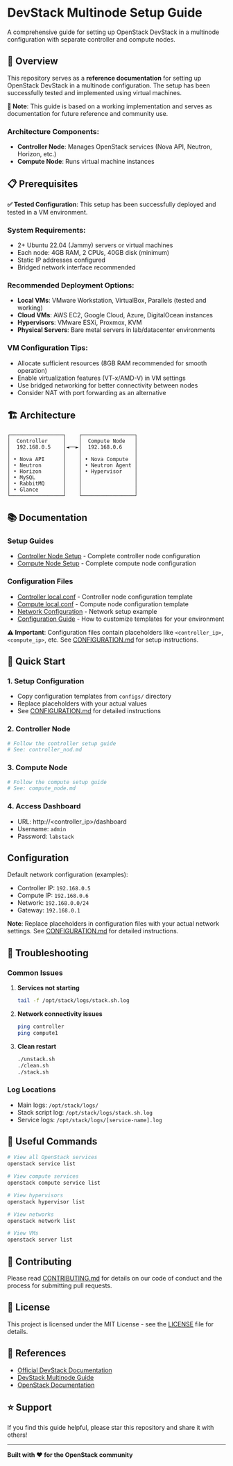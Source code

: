 # DevStack Multinode Setup Guide

A comprehensive guide for setting up OpenStack DevStack in a multinode configuration with separate controller and compute nodes.

## 🚀 Overview

This repository serves as a **reference documentation** for setting up OpenStack DevStack in a multinode configuration. The setup has been successfully tested and implemented using virtual machines.

**📝 Note**: This guide is based on a working implementation and serves as documentation for future reference and community use.

### Architecture Components:
- **Controller Node**: Manages OpenStack services (Nova API, Neutron, Horizon, etc.)
- **Compute Node**: Runs virtual machine instances

## 📋 Prerequisites

**✅ Tested Configuration**: This setup has been successfully deployed and tested in a VM environment.

### System Requirements:
- 2+ Ubuntu 22.04 (Jammy) servers or virtual machines
- Each node: 4GB RAM, 2 CPUs, 40GB disk (minimum)
- Static IP addresses configured
- Bridged network interface recommended

### Recommended Deployment Options:
- **Local VMs**: VMware Workstation, VirtualBox, Parallels (tested and working)
- **Cloud VMs**: AWS EC2, Google Cloud, Azure, DigitalOcean instances
- **Hypervisors**: VMware ESXi, Proxmox, KVM
- **Physical Servers**: Bare metal servers in lab/datacenter environments

### VM Configuration Tips:
- Allocate sufficient resources (8GB RAM recommended for smooth operation)
- Enable virtualization features (VT-x/AMD-V) in VM settings
- Use bridged networking for better connectivity between nodes
- Consider NAT with port forwarding as an alternative

## 🏗️ Architecture

```
┌─────────────────┐    ┌─────────────────┐
│  Controller     │    │  Compute Node   │
│  192.168.0.5    │◄──►│  192.168.0.6    │
│                 │    │                 │
│ • Nova API      │    │ • Nova Compute  │
│ • Neutron       │    │ • Neutron Agent │
│ • Horizon       │    │ • Hypervisor    │
│ • MySQL         │    │                 │
│ • RabbitMQ      │    │                 │
│ • Glance        │    │                 │
└─────────────────┘    └─────────────────┘
```

## 📚 Documentation

### Setup Guides
- [Controller Node Setup](controller_nod.md) - Complete controller node configuration
- [Compute Node Setup](compute_node.md) - Complete compute node configuration

### Configuration Files
- [Controller local.conf](configs/controller-local.conf) - Controller node configuration template
- [Compute local.conf](configs/compute-local.conf) - Compute node configuration template
- [Network Configuration](configs/netplan-example.yaml) - Network setup example
- [Configuration Guide](CONFIGURATION.md) - How to customize templates for your environment

**⚠️ Important**: Configuration files contain placeholders like `<controller_ip>`, `<compute_ip>`, etc. See [CONFIGURATION.md](CONFIGURATION.md) for setup instructions.

## 🚦 Quick Start

### 1. Setup Configuration
- Copy configuration templates from `configs/` directory
- Replace placeholders with your actual values
- See [CONFIGURATION.md](CONFIGURATION.md) for detailed instructions

### 2. Controller Node
```bash
# Follow the controller setup guide
# See: controller_nod.md
```

### 3. Compute Node
```bash
# Follow the compute setup guide  
# See: compute_node.md
```

### 4. Access Dashboard
- URL: http://<controller_ip>/dashboard
- Username: `admin`
- Password: `labstack`

##  Configuration

Default network configuration (examples):
- Controller IP: `192.168.0.5`
- Compute IP: `192.168.0.6`
- Network: `192.168.0.0/24`
- Gateway: `192.168.0.1`

**Note**: Replace placeholders in configuration files with your actual network settings. See [CONFIGURATION.md](CONFIGURATION.md) for detailed instructions.

## 🐛 Troubleshooting

### Common Issues

1. **Services not starting**
   ```bash
   tail -f /opt/stack/logs/stack.sh.log
   ```

2. **Network connectivity issues**
   ```bash
   ping controller
   ping compute1
   ```

3. **Clean restart**
   ```bash
   ./unstack.sh
   ./clean.sh
   ./stack.sh
   ```

### Log Locations
- Main logs: `/opt/stack/logs/`
- Stack script log: `/opt/stack/logs/stack.sh.log`
- Service logs: `/opt/stack/logs/[service-name].log`

## 📖 Useful Commands

```bash
# View all OpenStack services
openstack service list

# View compute services
openstack compute service list

# View hypervisors
openstack hypervisor list

# View networks
openstack network list

# View VMs
openstack server list
```

## 🤝 Contributing

Please read [CONTRIBUTING.md](CONTRIBUTING.md) for details on our code of conduct and the process for submitting pull requests.

## 📄 License

This project is licensed under the MIT License - see the [LICENSE](LICENSE) file for details.

## 🔗 References

- [Official DevStack Documentation](https://docs.openstack.org/devstack/)
- [DevStack Multinode Guide](https://docs.openstack.org/devstack/latest/guides/multinode-lab.html)
- [OpenStack Documentation](https://docs.openstack.org/)

## ⭐ Support

If you find this guide helpful, please star this repository and share it with others!

---

**Built with ❤️ for the OpenStack community**
